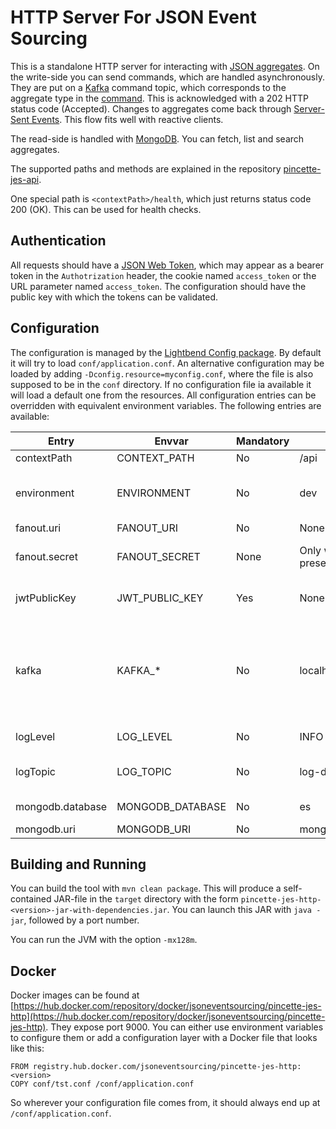 # HTTP Server For JSON Event Sourcing

This is a standalone HTTP server for interacting with [JSON
aggregates](https://github.com/json-event-sourcing/pincette-jes). On the write-side you can send
commands, which are handled asynchronously. They are put on a [Kafka](https://kafka.apache.org)
command topic, which corresponds to the aggregate type in the [command](https://github.com/json-event-sourcing/pincette-jes). This is acknowledged with a 202 HTTP status code (Accepted). Changes to aggregates come back through [Server-Sent Events](https://www.w3.org/TR/eventsource/). This flow fits well with reactive clients.

The read-side is handled with [MongoDB](https://www.mongodb.com). You can fetch, list and search aggregates.

The supported paths and methods are explained in the repository [pincette-jes-api](https://github.com/json-event-sourcing/pincette-jes-api).

One special path is ```<contextPath>/health```, which just returns status code 200 (OK). This can be used for health checks.

## Authentication

All requests should have a [JSON Web Token](https://jwt.io), which may appear as a bearer token in the ```Authotrization``` header, the cookie named ```access_token``` or the URL parameter named ```access_token```. The configuration should have the public key with which the tokens can be validated.

## Configuration

The configuration is managed by the [Lightbend Config package](https://github.com/lightbend/config). By default it will try to load ```conf/application.conf```. An alternative configuration may be loaded by adding ```-Dconfig.resource=myconfig.conf```, where the file is also supposed to be in the ```conf``` directory. If no configuration file ia available it will load a default one from the resources. All configuration entries can be overridden with equivalent environment variables. The following entries are available:

|Entry|Envvar|Mandatory|Default|Description|
|---|---|---|---|---|
|contextPath|CONTEXT_PATH|No|/api|The URL path prefix.|
|environment|ENVIRONMENT|No|dev|The name of the environment, which will be used as a suffix for the aggregates, e.g. "tst", "acc", etc.|
|fanout.uri|FANOUT_URI|No|None|The URL of the [fanout.io](https://fanout.io) service.|
|fanout.secret|FANOUT_SECRET|None|Only when FANOUT_URI is present|The secret with which the usernames are encrypted during the Server-Sent Events set-up.|
|jwtPublicKey|JWT_PUBLIC_KEY|Yes|None|The public key string, which is used to validate all JSON Web Tokens.|
|kafka|KAFKA_\*|No|localhost:9092|All Kafka settings come below this entry. So for example, the setting ```bootstrap.servers``` would go to the entry ```kafka.bootstrap.servers```. The equivalent environment variable would then be "KAFKA_BOOTSTRAP_SERVERS".|
|logLevel|LOG_LEVEL|No|INFO|The log level as defined in [java.util.logging.Level](https://docs.oracle.com/javase/8/docs/api/java/util/logging/Level.html).|
|logTopic|LOG_TOPIC|No|log-dev|The Kafka topic where the requests will be logged in the [Elastic Common Schema](https://www.elastic.co/guide/en/ecs/current/index.html).|
|mongodb.database|MONGODB_DATABASE|No|es|The name of the MongoDB database.|
|mongodb.uri|MONGODB_URI|No|mongodb://localhost:27017|The URI of the MongoDB service.|

## Building and Running

You can build the tool with ```mvn clean package```. This will produce a self-contained JAR-file in the ```target``` directory with the form ```pincette-jes-http-<version>-jar-with-dependencies.jar```. You can launch this JAR with ```java -jar```, followed by a port number.

You can run the JVM with the option ```-mx128m```.

## Docker

Docker images can be found at [https://hub.docker.com/repository/docker/jsoneventsourcing/pincette-jes-http](https://hub.docker.com/repository/docker/jsoneventsourcing/pincette-jes-http). They expose port 9000. You can either use environment variables to configure them or add a configuration layer with a Docker file that looks like this:

```
FROM registry.hub.docker.com/jsoneventsourcing/pincette-jes-http:<version>
COPY conf/tst.conf /conf/application.conf
```

So wherever your configuration file comes from, it should always end up at ```/conf/application.conf```.
